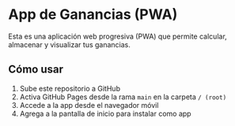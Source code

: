 # App de Ganancias (PWA)

Esta es una aplicación web progresiva (PWA) que permite calcular, almacenar y visualizar tus ganancias.

## Cómo usar
1. Sube este repositorio a GitHub
2. Activa GitHub Pages desde la rama `main` en la carpeta `/ (root)`
3. Accede a la app desde el navegador móvil
4. Agrega a la pantalla de inicio para instalar como app

